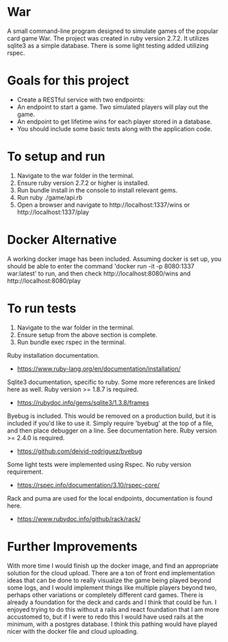 
<h1> War </h1>

A small command-line program designed to simulate games of the popular card game War. The project was created in ruby version 2.7.2. It utilizes sqlite3 as a simple database. There is some light testing added utilizing rspec.

<h1> Goals for this project </h1>

* Create a RESTful service with two endpoints:
* An endpoint to start a game. Two simulated players will play out the game.
* An endpoint to get lifetime wins for each player stored in a database.
* You should include some basic tests along with the application code.

<h1> To setup and run </h1>

1. Navigate to the war folder in the terminal.
2. Ensure ruby version 2.7.2 or higher is installed.
3. Run bundle install in the console to install relevant gems.
4. Run ruby ./game/api.rb
5. Open a browser and navigate to http://localhost:1337/wins or http://localhost:1337/play

<h1> Docker Alternative </h1>
A working docker image has been included. Assuming docker is set up, you should be able to enter the command 'docker run -it -p 8080:1337 war:latest' to run, and then check http://localhost:8080/wins and http://localhost:8080/play

<h1> To run tests </h1>

1. Navigate to the war folder in the terminal.
2. Ensure setup from the above section is complete.
4. Run bundle exec rspec in the terminal.


Ruby installation documentation.   
* https://www.ruby-lang.org/en/documentation/installation/

Sqlite3 documentation, specific to ruby. Some more references are linked here as well. Ruby version >= 1.8.7 is required.
* https://rubydoc.info/gems/sqlite3/1.3.8/frames

Byebug is included. This would be removed on a production build, but it is included if you'd like to use it. Simply require 'byebug' at the top of a file, and then place debugger on a line. See documentation here. Ruby version >= 2.4.0 is required.
* https://github.com/deivid-rodriguez/byebug

Some light tests were implemented using Rspec. No ruby version requirement.
* https://rspec.info/documentation/3.10/rspec-core/

Rack and puma are used for the local endpoints, documentation is found here. 
* https://www.rubydoc.info/github/rack/rack/

<h1> Further Improvements </h1>
With more time I would finish up the docker image, and find an appropriate solution for the cloud upload. There are a ton of front end implementation ideas that can be done to really visualize the game being played beyond some logs, and I would implement things like multiple players beyond two, perhaps other variations or completely different card games. There is already a foundation for the deck and cards and I think that could be fun.  I enjoyed trying to do this without a rails and react foundation that I am more accustomed to, but if I were to redo this I would have used rails at the minimum, with a postgres database. I think this pathing would have played nicer with the docker file and cloud uploading. 